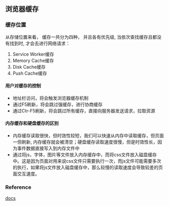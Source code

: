 ## 浏览器缓存

### 缓存位置
从存储位置来看， 缓存一共分为四种， 并且各有优先级, 当依次查找缓存且都没有找到时, 才会去进行网络请求：
1. Service Worker缓存
2. Memory Cache缓存
3. Disk Cache缓存
4. Push Cache缓存

#### 用户对缓存的控制
* 地址栏访问，将会触发浏览器缓存机制
* 通过F5刷新，将会跳过强缓存，进行协商缓存
* 通过Ctr-F5刷新，将会跳过所有缓存，直接向服务器发送请求，拉取资源

#### 内存缓存和硬盘缓存的区别
* 内存缓存读取很快，但时效性较短，我们可以快速从内存中读取缓存，但页面一但刷新, 内存缓存就会被清空；硬盘缓存读取速度很慢，但是时效性长，因为事件数据直接写入到内存文件中
* 通过将js，字体，图片等文件放入内存缓存中，而将css文件放入磁盘缓存中。这是因为页面对用来说css文件只需要执行一次，而js文件可能需要多次的执行，如果将js文件放入磁盘缓存中，那么较慢的读取速度会导致较差的页面交互速度。


### Reference
[docs](http://note.alvinhtml.com/web/web-cache.html)